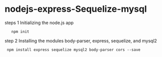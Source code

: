 # nodejs-express-Sequelize-mysql
steps 1  Initializing the node.js app 

```
   npm init
```
step  2  Installing the modules body-parser, express, sequelize, and mysql2

```
 npm install express sequelize mysql2 body-parser cors --save

```
